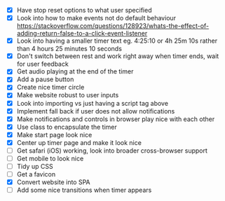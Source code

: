 - [x] Have stop reset options to what user specified
- [x] Look into how to make events not do default behaviour https://stackoverflow.com/questions/128923/whats-the-effect-of-adding-return-false-to-a-click-event-listener
- [x] Look into having a smaller timer text eg. 4:25:10 or 4h 25m 10s rather than 4 hours 25 minutes 10 seconds
- [x] Don't switch between rest and work right away when timer ends, wait for user feedback
- [x] Get audio playing at the end of the timer
- [x] Add a pause button
- [x] Create nice timer circle
- [x] Make website robust to user inputs
- [x] Look into importing vs just having a script tag above
- [x] Implement fall back if user does not allow notifications
- [x] Make notifications and controls in browser play nice with each other
- [x] Use class to encapsulate the timer
- [x] Make start page look nice
- [x] Center up timer page and make it look nice
- [ ] Get safari (iOS) working, look into broader cross-browser support
- [ ] Get mobile to look nice
- [ ] Tidy up CSS
- [ ] Get a favicon
- [x] Convert website into SPA
- [ ] Add some nice transitions when timer appears
